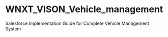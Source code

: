 # WNXT_VISON_Vehicle_management
Salesforce Implementation Guide for Complete Vehicle Management System
